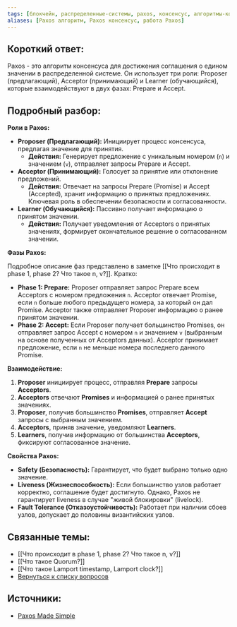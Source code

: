 ```yaml
---
tags: [блокчейн, распределенные-системы, paxos, консенсус, алгоритмы-консенсуса, proposer, acceptor, learner]
aliases: [Paxos алгоритм, Paxos консенсус, работа Paxos]
---
```

## Короткий ответ:

Paxos - это алгоритм консенсуса для достижения соглашения о едином значении в распределенной системе. Он использует три роли: Proposer (предлагающий), Acceptor (принимающий) и Learner (обучающийся), которые взаимодействуют в двух фазах: Prepare и Accept.

## Подробный разбор:

**Роли в Paxos:**

* **Proposer (Предлагающий):**  Инициирует процесс консенсуса, предлагая значение для принятия.  
    * **Действия:**  Генерирует предложение с уникальным номером (`n`) и значением (`v`), отправляет запросы Prepare и Accept.
* **Acceptor (Принимающий):**  Голосует за принятие или отклонение предложений.  
    * **Действия:**  Отвечает на запросы Prepare (Promise) и Accept (Accepted),  хранит информацию о принятых предложениях.  Ключевая роль в обеспечении безопасности и согласованности.
* **Learner (Обучающийся):** Пассивно получает информацию о принятом значении.  
    * **Действия:**  Получает уведомления от Acceptors о принятых значениях,  формирует окончательное решение о согласованном значении.


**Фазы Paxos:**

Подробное описание фаз представлено в заметке [[Что происходит в phase 1, phase 2? Что такое n, v?]].  Кратко:

* **Phase 1: Prepare:** Proposer отправляет запрос Prepare всем Acceptors с номером предложения `n`. Acceptor отвечает Promise, если `n` больше любого предыдущего номера,  за который он дал Promise.  Acceptor также  отправляет Proposer информацию о ранее принятом значении.
* **Phase 2: Accept:** Если Proposer получает большинство Promises,  он отправляет запрос Accept  с номером `n`  и значением `v` (выбранным на основе полученных от Acceptors данных). Acceptor принимает предложение,  если  `n` не меньше номера последнего данного Promise.


**Взаимодействие:**

1. **Proposer** инициирует процесс, отправляя **Prepare** запросы **Acceptors**.
2. **Acceptors** отвечают **Promises**  и информацией о ранее принятых значениях.
3. **Proposer**,  получив большинство **Promises**,  отправляет **Accept** запросы с выбранным значением.
4. **Acceptors**,  приняв значение,  уведомляют **Learners**.
5. **Learners**, получив информацию от большинства **Acceptors**,  фиксируют согласованное значение.


**Свойства Paxos:**

* **Safety (Безопасность):** Гарантирует, что будет выбрано только одно значение.
* **Liveness (Жизнеспособность):**  Если большинство узлов работает корректно,  соглашение будет достигнуто.  Однако,  Paxos не гарантирует liveness в случае  "живой блокировки" (livelock).
* **Fault Tolerance (Отказоустойчивость):**  Работает при наличии сбоев узлов,  допускает до половины византийских узлов.


## Связанные темы:


* [[Что происходит в phase 1, phase 2? Что такое n, v?]]
* [[Что такое Quorum?]]
* [[Что такое Lamport timestamp, Lamport clock?]]
* [Вернуться к списку вопросов](3.%20Список%20вопросов)


## Источники:

* [Paxos Made Simple](https://lamport.azurewebsites.net/pubs/paxos-simple.pdf)